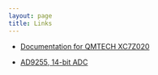 ```yaml
---
layout: page
title: Links
---
```


 - [Documentation for QMTECH XC7Z020](https://github.com/ChinaQMTECH/QMTECH_XC7Z020_STARTER_KIT_V01)

 - [AD9255, 14-bit ADC](https://www.analog.com/en/products/ad9255.html)
